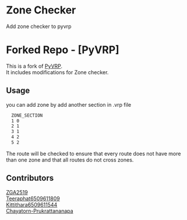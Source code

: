 # Zone Checker
Add zone checker to pyvrp


# Forked Repo - [PyVRP]

This is a fork of [PyVRP](https://github.com/PyVRP/PyVRP).  
It includes modifications for Zone checker.

## Usage
you can add zone by add another section in .vrp file
```txt
  ZONE_SECTION
  1	0
  2	1
  3	1
  4	2
  5	2
```
The route will be checked to ensure that every route does not have more than one zone and that all routes do not cross zones. 

## Contributors
[ZGA2519](https://github.com/ZGA2519) <br>
[Teeraphat6509611809](github.com/Teeraphat6509611809) <br>
[Kittithara6509611544](https://github.com/Kittithara6509611544) <br>
[Chayatorn-Prukrattananapa](https://github.com/Chayatorn-Prukrattananapa) <br>

